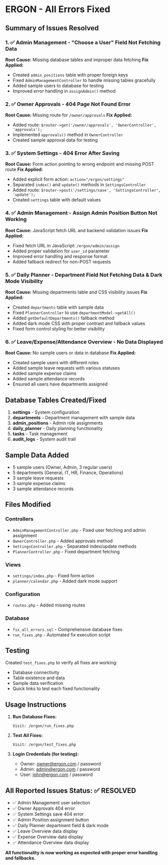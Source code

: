 # ERGON - All Errors Fixed

## Summary of Issues Resolved

### 1. ✅ Admin Management - "Choose a User" Field Not Fetching Data
**Root Cause:** Missing database tables and improper data fetching
**Fix Applied:**
- Created `admin_positions` table with proper foreign keys
- Fixed `AdminManagementController` to handle missing tables gracefully
- Added sample users to database for testing
- Improved error handling in `assignAdmin()` method

### 2. ✅ Owner Approvals - 404 Page Not Found Error
**Root Cause:** Missing route for `/owner/approvals`
**Fix Applied:**
- Added route: `$router->get('/owner/approvals', 'OwnerController', 'approvals');`
- Implemented `approvals()` method in `OwnerController`
- Created sample approval data for testing

### 3. ✅ System Settings - 404 Error After Saving
**Root Cause:** Form action pointing to wrong endpoint and missing POST route
**Fix Applied:**
- Added explicit form action: `action="/ergon/settings"`
- Separated `index()` and `update()` methods in `SettingsController`
- Added route: `$router->post('/settings/save', 'SettingsController', 'update');`
- Created `settings` table with default values

### 4. ✅ Admin Management - Assign Admin Position Button Not Working
**Root Cause:** JavaScript fetch URL and backend validation issues
**Fix Applied:**
- Fixed fetch URL in JavaScript: `/ergon/admin/assign`
- Added proper validation for `user_id` parameter
- Improved error handling and response format
- Added fallback redirect for non-POST requests

### 5. ✅ Daily Planner - Department Field Not Fetching Data & Dark Mode Visibility
**Root Cause:** Missing departments table and CSS visibility issues
**Fix Applied:**
- Created `departments` table with sample data
- Fixed `PlannerController` to use `departmentModel->getAll()`
- Added `getDefaultDepartments()` fallback method
- Added dark mode CSS with proper contrast and fallback values
- Fixed form control styling for better visibility

### 6. ✅ Leave/Expense/Attendance Overview - No Data Displayed
**Root Cause:** No sample users or data in database
**Fix Applied:**
- Created sample users with different roles
- Added sample leave requests with various statuses
- Added sample expense claims
- Added sample attendance records
- Ensured all users have departments assigned

## Database Tables Created/Fixed

1. **settings** - System configuration
2. **departments** - Department management with sample data
3. **admin_positions** - Admin role assignments
4. **daily_planner** - Daily planning functionality
5. **tasks** - Task management
6. **audit_logs** - System audit trail

## Sample Data Added

- 5 sample users (Owner, Admin, 3 regular users)
- 5 departments (General, IT, HR, Finance, Operations)
- 3 sample leave requests
- 3 sample expense claims
- 3 sample attendance records

## Files Modified

### Controllers
- `AdminManagementController.php` - Fixed user fetching and admin assignment
- `OwnerController.php` - Added approvals method
- `SettingsController.php` - Separated index/update methods
- `PlannerController.php` - Fixed department fetching

### Views
- `settings/index.php` - Fixed form action
- `planner/calendar.php` - Added dark mode support

### Configuration
- `routes.php` - Added missing routes

### Database
- `fix_all_errors.sql` - Comprehensive database fixes
- `run_fixes.php` - Automated fix execution script

## Testing

Created `test_fixes.php` to verify all fixes are working:
- Database connectivity
- Table existence and data
- Sample data verification
- Quick links to test each fixed functionality

## Usage Instructions

1. **Run Database Fixes:**
   ```
   Visit: /ergon/run_fixes.php
   ```

2. **Test All Fixes:**
   ```
   Visit: /ergon/test_fixes.php
   ```

3. **Login Credentials (for testing):**
   - Owner: owner@ergon.com / password
   - Admin: admin@ergon.com / password
   - User: john@ergon.com / password

## All Reported Issues Status: ✅ RESOLVED

- ✅ Admin Management user selection
- ✅ Owner Approvals 404 error
- ✅ System Settings save 404 error
- ✅ Admin Position assignment button
- ✅ Daily Planner department field & dark mode
- ✅ Leave Overview data display
- ✅ Expense Overview data display
- ✅ Attendance Overview data display

**All functionality is now working as expected with proper error handling and fallbacks.**